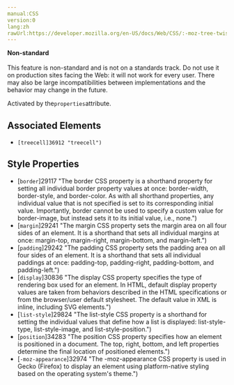 ```yaml
---
manual:CSS
version:0
lang:zh
rawUrl:https://developer.mozilla.org/en-US/docs/Web/CSS/:-moz-tree-twisty
---
```






**Non-standard**<br></br>This feature is non-standard and is not on a standards track. Do not use it on production sites facing the Web: it will not work for every user. There may also be large incompatibilities between implementations and the behavior may change in the future.





Activated by the`properties`attribute.


## Associated Elements<a name="Associated_Elements"></a>

* `[treecell]36912 "treecell")`

## Style Properties<a name="Style_Properties"></a>

* [`border`]29117 "The border CSS property is a shorthand property for setting all individual border property values at once: border-width, border-style, and border-color. As with all shorthand properties, any individual value that is not specified is set to its corresponding initial value. Importantly, border cannot be used to specify a custom value for border-image, but instead sets it to its initial value, i.e., none.")
* [`margin`]29241 "The margin CSS property sets the margin area on all four sides of an element. It is a shorthand that sets all individual margins at once: margin-top, margin-right, margin-bottom, and margin-left.")
* [`padding`]29242 "The padding CSS property sets the padding area on all four sides of an element. It is a shorthand that sets all individual paddings at once: padding-top, padding-right, padding-bottom, and padding-left.")
* [`display`]30836 "The display CSS property specifies the type of rendering box used for an element. In HTML, default display property values are taken from behaviors described in the HTML specifications or from the browser/user default stylesheet. The default value in XML is inline, including SVG elements.")
* [`list-style`]29824 "The list-style CSS property is a shorthand for setting the individual values that define how a list is displayed: list-style-type, list-style-image, and list-style-position.")
* [`position`]34283 "The position CSS property specifies how an element is positioned in a document. The top, right, bottom, and left properties determine the final location of positioned elements.")
* [`-moz-appearance`]32974 "The -moz-appearance CSS property is used in Gecko (Firefox) to display an element using platform-native styling based on the operating system's theme.")



